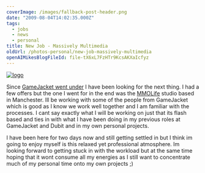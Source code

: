 ```yaml
---
coverImage: /images/fallback-post-header.png
date: "2009-08-04T14:02:35.000Z"
tags:
  - jobs
  - news
  - personal
title: New Job - Massively Multimedia
oldUrl: /photos-personal/new-job-massively-multimedia
openAIMikesBlogFileId: file-tX6xL7FzHTr9KcsAKXaIcfyz
---
```


[![logo](https://www.mikecann.blog/wp-content/uploads/2009/08/logo.png "logo")](https://www.mikecann.blog/wp-content/uploads/2009/08/logo.png)

Since [GameJacket went under](https://www.mikecann.blog/photos-personal/fare-the-well-gamejacket/) I have been looking for the next thing. I had a few offers but the one I went for in the end was the [MMOLife](https://www.mmolife.org/) studio based in Manchester. Ill be working with some of the people from GameJacket which is good as I know we work well together and I am familiar with the processes. I cant say exactly what I will be working on just that its flash based and ties in with what I have been doing in my previous roles at GameJacket and Dubit and in my own personal projects.<!-- more -->

I have been here for two days now and still getting settled in but I think im going to enjoy myself is this relaxed yet professional atmosphere. Im looking forward to getting stuck in with the workload but at the same time hoping that it wont consume all my energies as I still want to concentrate much of my personal time onto my own projects ;)
